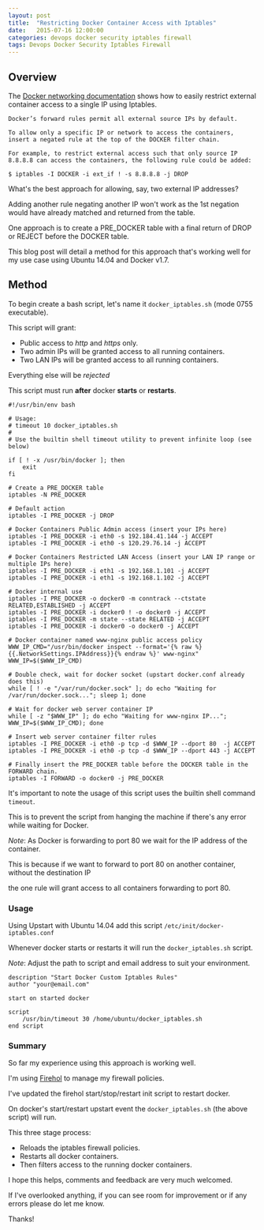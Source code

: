 ```yaml
---
layout: post
title:  "Restricting Docker Container Access with Iptables"
date:   2015-07-16 12:00:00
categories: devops docker security iptables firewall
tags: Devops Docker Security Iptables Firewall
---
```


## Overview

The [Docker networking documentation](https://docs.docker.com/articles/networking/) shows how to easily restrict external container access to a single IP using Iptables.

```
Docker’s forward rules permit all external source IPs by default. 

To allow only a specific IP or network to access the containers, insert a negated rule at the top of the DOCKER filter chain. 

For example, to restrict external access such that only source IP 8.8.8.8 can access the containers, the following rule could be added:

$ iptables -I DOCKER -i ext_if ! -s 8.8.8.8 -j DROP
```
   
What's the best approach for allowing, say, two external IP addresses?

Adding another rule negating another IP won't work as the 1st negation would have already matched and returned from the table.

One approach is to create a PRE_DOCKER table with a final return of DROP or REJECT before the DOCKER table.

This blog post will detail a method for this approach that's working well for my use case using Ubuntu 14.04 and Docker v1.7.

## Method

To begin create a bash script, let's name it `docker_iptables.sh` (mode 0755 executable).

This script will grant:
 
- Public access to *http* and *https* only.
- Two admin IPs will be granted access to all running containers.
- Two LAN IPs will be granted access to all running containers.

Everything else will be *rejected*

This script must run **after** docker **starts** or **restarts**.

```
#!/usr/bin/env bash

# Usage:
# timeout 10 docker_iptables.sh
#
# Use the builtin shell timeout utility to prevent infinite loop (see below)

if [ ! -x /usr/bin/docker ]; then
    exit
fi

# Create a PRE_DOCKER table
iptables -N PRE_DOCKER

# Default action
iptables -I PRE_DOCKER -j DROP

# Docker Containers Public Admin access (insert your IPs here)
iptables -I PRE_DOCKER -i eth0 -s 192.184.41.144 -j ACCEPT
iptables -I PRE_DOCKER -i eth0 -s 120.29.76.14 -j ACCEPT

# Docker Containers Restricted LAN Access (insert your LAN IP range or multiple IPs here)
iptables -I PRE_DOCKER -i eth1 -s 192.168.1.101 -j ACCEPT
iptables -I PRE_DOCKER -i eth1 -s 192.168.1.102 -j ACCEPT

# Docker internal use
iptables -I PRE_DOCKER -o docker0 -m conntrack --ctstate RELATED,ESTABLISHED -j ACCEPT
iptables -I PRE_DOCKER -i docker0 ! -o docker0 -j ACCEPT
iptables -I PRE_DOCKER -m state --state RELATED -j ACCEPT
iptables -I PRE_DOCKER -i docker0 -o docker0 -j ACCEPT

# Docker container named www-nginx public access policy
WWW_IP_CMD="/usr/bin/docker inspect --format='{% raw %}{{.NetworkSettings.IPAddress}}{% endraw %}' www-nginx"
WWW_IP=$($WWW_IP_CMD)

# Double check, wait for docker socket (upstart docker.conf already does this)
while [ ! -e "/var/run/docker.sock" ]; do echo "Waiting for /var/run/docker.sock..."; sleep 1; done

# Wait for docker web server container IP
while [ -z "$WWW_IP" ]; do echo "Waiting for www-nginx IP..."; WWW_IP=$($WWW_IP_CMD); done

# Insert web server container filter rules
iptables -I PRE_DOCKER -i eth0 -p tcp -d $WWW_IP --dport 80  -j ACCEPT
iptables -I PRE_DOCKER -i eth0 -p tcp -d $WWW_IP --dport 443 -j ACCEPT

# Finally insert the PRE_DOCKER table before the DOCKER table in the FORWARD chain.
iptables -I FORWARD -o docker0 -j PRE_DOCKER
```

It's important to note the usage of this script uses the builtin shell command `timeout`.

This is to prevent the script from hanging the machine if there's any error while waiting for Docker.

*Note*: As Docker is forwarding to port 80 we wait for the IP address of the container.
 
This is because if we want to forward to port 80 on another container, without the destination IP
 
the one rule will grant access to all containers forwarding to port 80.

### Usage

Using Upstart with Ubuntu 14.04 add this script `/etc/init/docker-iptables.conf`

Whenever docker starts or restarts it will run the `docker_iptables.sh` script.

*Note*: Adjust the path to script and email address to suit your environment.

```
description "Start Docker Custom Iptables Rules"
author "your@email.com"

start on started docker

script
    /usr/bin/timeout 30 /home/ubuntu/docker_iptables.sh
end script
```

### Summary

So far my experience using this approach is working well.

I'm using [Firehol](http://firehol.org/) to manage my firewall policies.

I've updated the firehol start/stop/restart init script to restart docker.

On docker's start/restart upstart event the `docker_iptables.sh` (the above script) will run.

This three stage process:

- Reloads the iptables firewall policies.
- Restarts all docker containers.
- Then filters access to the running docker containers.

I hope this helps, comments and feedback are very much welcomed.

If I've overlooked anything, if you can see room for improvement or if any errors please do let me know.

Thanks!
